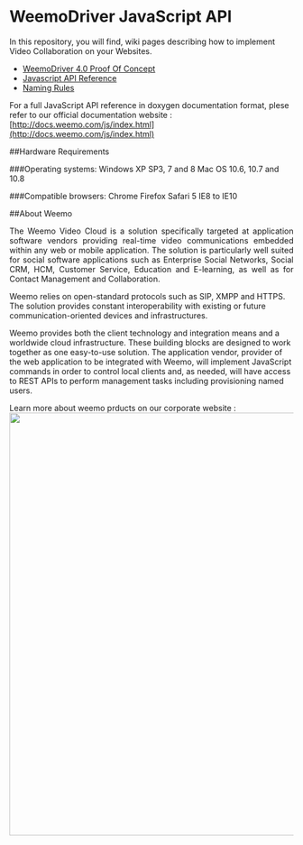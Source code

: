 # WeemoDriver JavaScript API


In this repository, you will find, wiki pages describing how to implement Video Collaboration on your Websites.

- [WeemoDriver 4.0 Proof Of Concept](https://github.com/weemo/JavaScript-API/wiki/JavaScript-API-Proof-of-Concept)
- [Javascript API Reference](https://github.com/weemo/JavaScript-API/wiki/Javascript-Reference)
- [Naming Rules](https://github.com/weemo/JavaScript-API/wiki/Naming-Rules)

For a full JavaScript API reference in doxygen documentation format, plese refer to our official documentation website : [http://docs.weemo.com/js/index.html](http://docs.weemo.com/js/index.html)

##Hardware Requirements

###Operating systems:
Windows XP SP3, 7 and 8
Mac OS 10.6, 10.7 and 10.8

###Compatible browsers:
Chrome 
Firefox 
Safari 5 
IE8 to IE10 


##About Weemo

<p align="justify">
The Weemo Video Cloud is a solution specifically targeted at application software vendors providing real-time video communications embedded within any web or mobile application. The solution is particularly well suited for social software applications such as Enterprise Social Networks, Social CRM, HCM, Customer Service, Education and E-learning, as well as for Contact Management and Collaboration.
</p>
<p align="justify">

Weemo relies on open-standard protocols such as SIP, XMPP and HTTPS. The solution provides constant interoperability with existing or future communication-oriented devices and infrastructures.
</p>
<p align="justify">

Weemo provides both the client technology and integration means and a worldwide cloud infrastructure. These building blocks are designed to work together as one easy-to-use solution. The application vendor, provider of the web application to be integrated with Weemo, will implement JavaScript commands in order to control local clients and, as needed, will have access to REST APIs to perform management tasks including provisioning named users.
</p>

Learn more about weemo prducts on our corporate website : 
<a href="http://www.weemo.com">
<img src="http://docs.weemo.com/img/website_shot.png" width="750px" />
</a>
